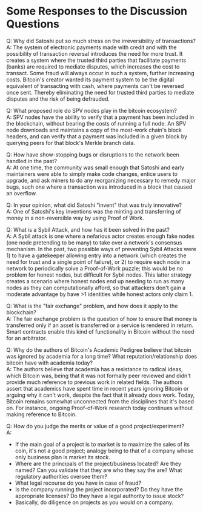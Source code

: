 # Some Responses to the Discussion Questions

Q: Why did Satoshi put so much stress on the irreversibility of transactions?  
A: The system of electronic payments made with credit and with the possibility of transaction reversal introduces the need for more trust. It creates a system where the trusted third parties that facilitate payments (banks) are required to mediate disputes, which increases the cost to transact. Some fraud will always occur in such a system, further increasing costs. Bitcoin's creator wanted its payment system to be the digital equivalent of transacting with cash, where payments can't be reversed once sent. Thereby eliminating the need for trusted third parties to mediate disputes and the risk of being defrauded.

Q: What proposed role do SPV nodes play in the bitcoin ecosystem?  
A: SPV nodes have the ability to verify that a payment has been included in the blockchain, without bearing the costs of running a full node. An SPV node downloads and maintains a copy of the most-work chain's block headers, and can verify that a payment was included in a given block by querying peers for that block's Merkle branch data.

Q: How have show-stopping bugs or disruptions to the network been handled in the past?  
A: At one time, the community was small enough that Satoshi and early maintainers were able to simply make code changes, entice users to upgrade, and ask miners to do any reorganizing necessary to remedy major bugs, such one where a transaction was introduced in a block that caused an overflow.

Q: In your opinion, what did Satoshi "invent" that was truly innovative?  
A: One of Satoshi's key inventions was the minting and transferring of money in a non-reversible way by using Proof of Work.

Q: What is a Sybil Attack, and how has it been solved in the past?  
A: A Sybil attack is one where a nefarious actor creates enough fake nodes (one node pretending to be many) to take over a network's consensus mechanism. In the past, two possible ways of preventing Sybil Attacks were 1) to have a gatekeeper allowing entry into a network (which creates the need for trust and a single point of failure), or 2) to require each node in a network to periodically solve a Proof-of-Work puzzle; this would be no problem for honest nodes, but difficult for Sybil nodes. This latter strategy creates a scenario where honest nodes end up needing to run as many nodes as they can computationally afford, so that attackers don't gain a moderate advantage by have >1 identities while honest actors only claim 1.

Q: What is the "fair exchange" problem, and how does it apply to the blockchain?  
A: The fair exchange problem is the question of how to ensure that money is transferred only if an asset is transferred or a service is rendered in return. Smart contracts enable this kind of functionality in Bitcoin without the need for an arbitrator.

Q: Why do the authors of Bitcoin's Academic Pedigree believe that bitcoin was ignored by academia for a long time? What reputation/relationship does bitcoin have with academia today?  
A: The authors believe that academia has a resistance to radical ideas, which Bitcoin was, being that it was not formally peer reviewed and didn't provide much reference to previous work in related fields. The authors assert that academics have spent time in recent years ignoring Bitcoin or arguing why it can't work, despite the fact that it already does work. Today, Bitcoin remains somewhat unconnected from the disciplines that it's based on. For instance, ongoing Proof-of-Work research today continues without making reference to Bitcoin.

Q: How do you judge the merits or value of a good project/experiment?  
A:  

* If the main goal of a project is to market is to maximize the sales of its coin, it's not a good project; analogy being to that of a company whose only business plan is market its stock.
* Where are the principals of the project/business located? Are they named? Can you validate that they are who they say the are? What regulatory authorities oversee them?
* What legal recourse do you have in case of fraud?
* Is the company running the project incorporated? Do they have the appropriate licenses? Do they have a legal authority to issue stock?
* Basically, do diligence on projects as you would on a company.

